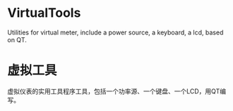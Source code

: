# VirtualTools

Utilities for virtual meter, include a power source, a keyboard, a lcd, based on QT.


# 虚拟工具

虚拟仪表的实用工具程序工具，包括一个功率源、一个键盘、一个LCD，用QT编写。